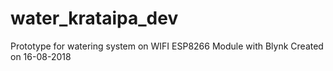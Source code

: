 # water_krataipa_dev

Prototype for watering system on WIFI ESP8266 Module with Blynk
Created on 16-08-2018
